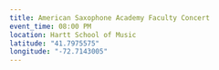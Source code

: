 ```yaml
---
title: American Saxophone Academy Faculty Concert
event_time: 08:00 PM
location: Hartt School of Music
latitude: "41.7975575"
longitude: "-72.7143005"
---
```

